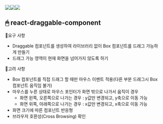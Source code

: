 <img src="https://img.shields.io/badge/react-61DAFB?style=for-the-badge&logo=react&logoColor=black"><img src="https://img.shields.io/badge/typescript-3178C6?style=for-the-badge&logo=typescript&logoColor=black"><img src="https://img.shields.io/badge/styled components-DB7093?style=for-the-badge&logo=styled-components&logoColor=white">

## 🖱 react-draggable-component
🔸요구 사항
   * Draggable 컴포넌트를 생성하여 라이브러리 없이 Box 컴포넌트를 드래그 가능하게 만들기
   * 드래그 가능 영역이 현재 화면을 넘어가지 않도록 하기
  
🔸고려 사항
   * Box 컴포넌트를 직접 드래그 할 때만 마우스 이벤트 적용(다른 부분 드래그시 Box 컴포넌트 움직임 불가)
   * 마우스를 누른 상태로 마우스 포인터가 화면 밖으로 나가서 움직이 경우 
     * 화면 왼쪽, 오른쪽으로 나가는 경우 : y값만 변경되고, y축으로 이동 가능 
     * 화면 위쪽, 아래쪽으로 나가는 경우 : x값만 변경되고, x축으로 이동 가능
   * 화면 크기에 따른 컴포넌트 반응형
   * 브라우저 호환성(Cross Browsing) 확인
   
